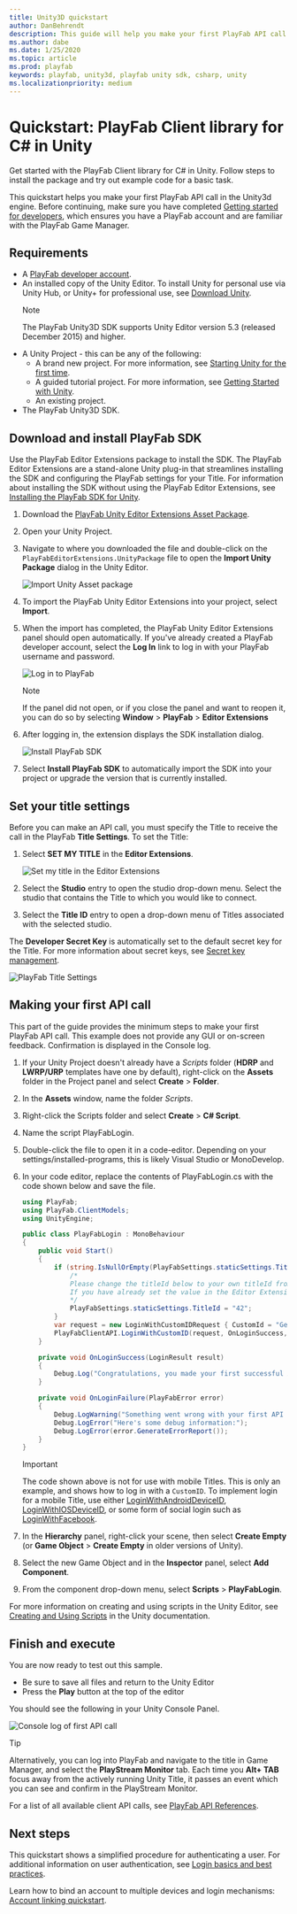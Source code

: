 ```yaml
---
title: Unity3D quickstart
author: DanBehrendt
description: This guide will help you make your first PlayFab API call in the Unity3d engine.
ms.author: dabe
ms.date: 1/25/2020
ms.topic: article
ms.prod: playfab
keywords: playfab, unity3d, playfab unity sdk, csharp, unity
ms.localizationpriority: medium
---
```


# Quickstart: PlayFab Client library for C# in Unity

Get started with the PlayFab Client library for C# in Unity. Follow steps to install the package and try out example code for a basic task.

This quickstart helps you make your first PlayFab API call in the Unity3d engine. Before continuing, make sure you have completed [Getting started for developers](../../personas/developer.md), which ensures you have a PlayFab account and are familiar with the PlayFab Game Manager.

## Requirements

- A [PlayFab developer account](https://developer.playfab.com/en-us/sign-up).
- An installed copy of the Unity Editor. To install Unity for personal use via Unity Hub, or Unity+ for professional use, see [Download Unity](https://unity3d.com/get-unity/download).
  > [!NOTE]
  > The PlayFab Unity3D SDK supports Unity Editor version 5.3 (released December 2015) and higher.
- A Unity Project - this can be any of the following:
  - A brand new project. For more information, see [Starting Unity for the first time](https://docs.unity3d.com/Manual/GettingStarted.html).
  - A guided tutorial project. For more information, see [Getting Started with Unity](https://learn.unity.com/).
  - An existing project.
- The PlayFab Unity3D SDK.

## Download and install PlayFab SDK

Use the PlayFab Editor Extensions package to install the SDK. The PlayFab Editor Extensions are a stand-alone Unity plug-in that streamlines installing the SDK and configuring the PlayFab settings for your Title. For information about installing the SDK without using the PlayFab Editor Extensions, see [Installing the PlayFab SDK for Unity](installing-unity3d-sdk.md#download-and-install-the-sdk-only).

1. Download the [PlayFab Unity Editor Extensions Asset Package](https://github.com/PlayFab/UnityEditorExtensions/raw/master/Packages/PlayFabEditorExtensions.unitypackage).
2. Open your Unity Project.
3. Navigate to where you downloaded the file and double-click on the `PlayFabEditorExtensions.UnityPackage` file to open the **Import Unity Package** dialog in the Unity Editor.

   ![Import Unity Asset package](media/import-uedex.png)
4. To import the PlayFab Unity Editor Extensions into your project, select **Import**.
5. When the import has completed, the PlayFab Unity Editor Extensions panel should open automatically. If you've already created a PlayFab developer account, select the **Log In** link to log in with your PlayFab username and password.

   ![Log in to PlayFab](media/extensions-login-dialog.png)
   > [!NOTE]
   > If the panel did not open, or if you close the panel and want to reopen it, you can do so by selecting **Window** > **PlayFab** > **Editor Extensions**
6. After logging in, the extension displays the SDK installation dialog.

   ![Install PlayFab SDK](media/install-sdk.png)
7. Select **Install PlayFab SDK** to automatically import the SDK into your project or upgrade the version that is currently installed.

## Set your title settings

Before you can make an API call, you must specify the Title to receive the call in the PlayFab **Title Settings**. To set the Title:

1. Select **SET MY TITLE** in the **Editor Extensions**.

    ![Set my title in the Editor Extensions](media/sdk-installation-success.png)

2. Select the **Studio** entry to open the studio drop-down menu. Select the studio that contains the Title to which you would like to connect.
3. Select the **Title ID** entry to open a drop-down menu of Titles associated with the selected studio.

The **Developer Secret Key** is automatically set to the default secret key for the Title. For more information about secret keys, see [Secret key management](../../gamemanager/secret-key-management.md).

![PlayFab Title Settings](media/save-title-settings-uedex.png)

## Making your first API call

This part of the guide provides the minimum steps to make your first PlayFab API call. This example does not provide any GUI or on-screen feedback. Confirmation is displayed in the Console log.

1. If your Unity Project doesn't already have a *Scripts* folder (**HDRP** and **LWRP/URP** templates have one by default), right-click on the **Assets** folder in the Project panel and select **Create** > **Folder**.
2. In the **Assets** window, name the folder *Scripts*.
3. Right-click the Scripts folder and select **Create** > **C# Script**.
4. Name the script PlayFabLogin.
5. Double-click the file to open it in a code-editor. Depending on your settings/installed-programs, this is likely Visual Studio or MonoDevelop.
6. In your code editor, replace the contents of PlayFabLogin.cs with the code shown below and save the file.

    ```csharp
    using PlayFab;
    using PlayFab.ClientModels;
    using UnityEngine;

    public class PlayFabLogin : MonoBehaviour
    {
        public void Start()
        {
            if (string.IsNullOrEmpty(PlayFabSettings.staticSettings.TitleId)){
                /*
                Please change the titleId below to your own titleId from PlayFab Game Manager.
                If you have already set the value in the Editor Extensions, this can be skipped.
                */
                PlayFabSettings.staticSettings.TitleId = "42";
            }
            var request = new LoginWithCustomIDRequest { CustomId = "GettingStartedGuide", CreateAccount = true};
            PlayFabClientAPI.LoginWithCustomID(request, OnLoginSuccess, OnLoginFailure);
        }

        private void OnLoginSuccess(LoginResult result)
        {
            Debug.Log("Congratulations, you made your first successful API call!");
        }

        private void OnLoginFailure(PlayFabError error)
        {
            Debug.LogWarning("Something went wrong with your first API call.  :(");
            Debug.LogError("Here's some debug information:");
            Debug.LogError(error.GenerateErrorReport());
        }
    }
    ```

    > [!IMPORTANT]
    > The code shown above is not for use with mobile Titles. This is only an example, and shows how to log in with a `CustomID`. To implement login for a mobile Title, use either
    [LoginWithAndroidDeviceID](xref:titleid.playfabapi.com.client.authentication.loginwithandroiddeviceid), [LoginWithIOSDeviceID](xref:titleid.playfabapi.com.client.authentication.loginwithiosdeviceid), or some form of social login such as [LoginWithFacebook](xref:titleid.playfabapi.com.client.authentication.loginwithfacebook).
7. In the **Hierarchy** panel, right-click your scene, then select **Create Empty** (or **Game Object** > **Create Empty** in older versions of Unity).
8. Select the new Game Object and in the **Inspector** panel, select **Add Component**.
9. From the component drop-down menu, select **Scripts** > **PlayFabLogin**.

For more information on creating and using scripts in the Unity Editor, see [Creating and Using Scripts](https://docs.unity3d.com/Manual/CreatingAndUsingScripts.html) in the Unity documentation.

## Finish and execute

You are now ready to test out this sample.

- Be sure to save all files and return to the Unity Editor
- Press the **Play** button at the top of the editor

You should see the following in your Unity Console Panel.

![Console log of first API call](media/first-call-log.png)  

> [!TIP]
>Alternatively, you can log into PlayFab and navigate to the title in Game Manager, and select the **PlayStream Monitor** tab. Each time you **Alt+ TAB** focus away from the actively running Unity Title, it passes an event which you can see and confirm in the PlayStream Monitor.

For a list of all available client API calls, see [PlayFab API References](../../api-references/index.md).

## Next steps

This quickstart shows a simplified procedure for authenticating a user. For additional information on user authentication, see [Login basics and best practices](../../features/authentication/login/login-basics-best-practices.md).

Learn how to bind an account to multiple devices and login mechanisms: [Account linking quickstart](../../features/authentication/login/quickstart.md).
